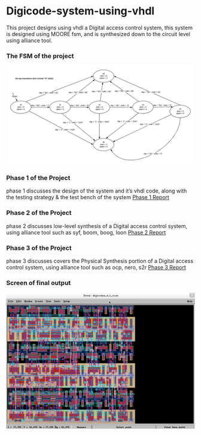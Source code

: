 # Digicode-system-using-vhdl
This project designs using vhdl a Digital access control system, this system is designed using MOORE fsm, and is synthesized down to the circuit level using alliance tool.
### The FSM of the project
![](finite%20state%20machine1.png)
### Phase 1 of the Project
phase 1 discusses the design of the system and it’s vhdl code, along with the testing strategy & the test bench of the system
[Phase 1 Report](phase%201%20report.pdf)
### Phase 2 of the Project
phase 2 discusses low-level synthesis of a Digital access control system, using alliance tool such as syf, boom, boog, loon
[Phase 2 Report](phase%202%20report.pdf)
### Phase 3 of the Project
phase 3 discusses covers the Physical Synthesis portion of a Digital access control system, using alliance tool such as ocp, nero, s2r
[Phase 3 Report](phase%203%20report.pdf)
### Screen of final output
![](final%20output.JPG)
